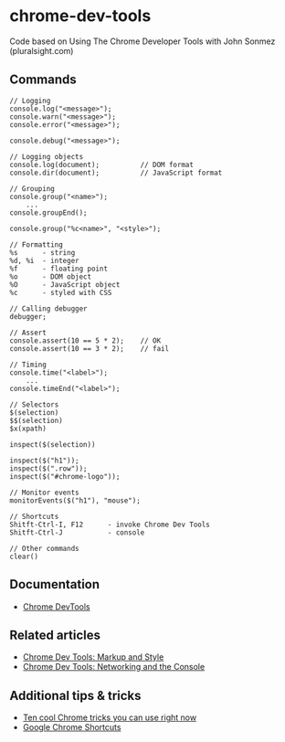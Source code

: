 chrome-dev-tools
================

Code based on Using The Chrome Developer Tools with John Sonmez (pluralsight.com)

## Commands ##

	// Logging
	console.log("<message>");
	console.warn("<message>");
	console.error("<message>");

	console.debug("<message>");

	// Logging objects
	console.log(document);			// DOM format
	console.dir(document);			// JavaScript format

	// Grouping
	console.group("<name>");
		...
	console.groupEnd();

	console.group("%c<name>", "<style>");

	// Formatting
	%s 		- string
	%d, %i 	- integer
	%f		- floating point
	%o		- DOM object
	%O 		- JavaScript object
	%c		- styled with CSS

	// Calling debugger
	debugger;

	// Assert
	console.assert(10 == 5 * 2);	// OK
	console.assert(10 == 3 * 2);	// fail

	// Timing
	console.time("<label>"); 
		...
	console.timeEnd("<label>"); 

	// Selectors
	$(selection)
	$$(selection)
	$x(xpath)

	inspect($(selection))

	inspect($("h1"));
	inspect($(".row"));
	inspect($("#chrome-logo"));

	// Monitor events
	monitorEvents($("h1"), "mouse");

	// Shortcuts
	Shitft-Ctrl-I, F12		- invoke Chrome Dev Tools
	Shitft-Ctrl-J			- console

	// Other commands
	clear()

## Documentation ##

- [Chrome DevTools](https://developers.google.com/chrome-developer-tools/)

## Related articles ##

- [Chrome Dev Tools: Markup and Style](http://net.tutsplus.com/tutorials/tools-and-tips/chrome-dev-tools-markup-and-style/)
- [Chrome Dev Tools: Networking and the Console](http://net.tutsplus.com/tutorials/chrome-dev-tools-networking-and-the-console/)

## Additional tips & tricks ##

- [Ten cool Chrome tricks you can use right now](http://www.techrepublic.com/blog/google-in-the-enterprise/ten-cool-chrome-tricks-you-can-use-right-now/)
- [Google Chrome Shortcuts](http://chromecheat.blogspot.co.at/2008/09/google-chrome-shortcuts.html)
